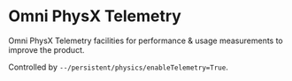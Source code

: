 # Omni PhysX Telemetry

Omni PhysX Telemetry facilities for performance & usage measurements to improve the product.

Controlled by `--/persistent/physics/enableTelemetry=True`.
